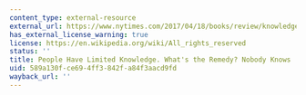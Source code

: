 ```yaml
---
content_type: external-resource
external_url: https://www.nytimes.com/2017/04/18/books/review/knowledge-illusion-steven-sloman-philip-fernbach.html
has_external_license_warning: true
license: https://en.wikipedia.org/wiki/All_rights_reserved
status: ''
title: People Have Limited Knowledge. What's the Remedy? Nobody Knows
uid: 589a130f-ce69-4ff3-842f-a84f3aacd9fd
wayback_url: ''
---
```

